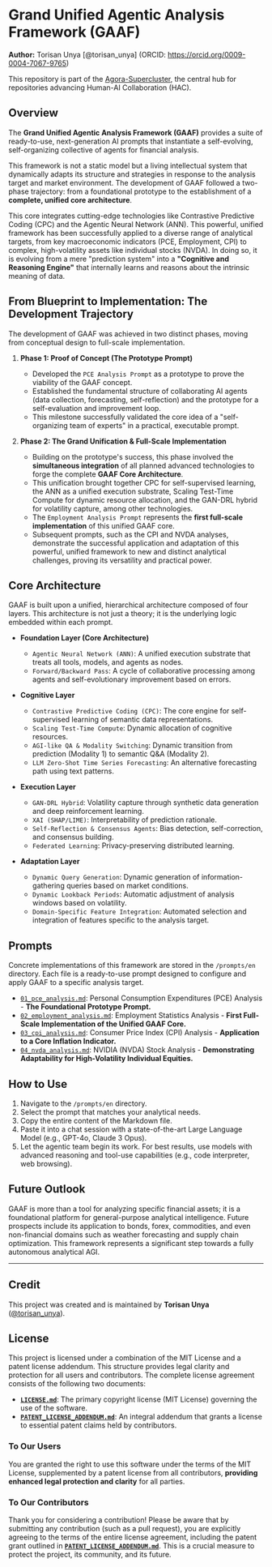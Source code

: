 # Grand Unified Agentic Analysis Framework (GAAF)

**Author:** Torisan Unya [@torisan_unya] (ORCID: https://orcid.org/0009-0004-7067-9765)

This repository is part of the [Agora-Supercluster](https://github.com/torisan-unya/Agora-Supercluster), the central hub for repositories advancing Human-AI Collaboration (HAC).

## Overview

The **Grand Unified Agentic Analysis Framework (GAAF)** provides a suite of ready-to-use, next-generation AI prompts that instantiate a self-evolving, self-organizing collective of agents for financial analysis.

This framework is not a static model but a living intellectual system that dynamically adapts its structure and strategies in response to the analysis target and market environment. The development of GAAF followed a two-phase trajectory: from a foundational prototype to the establishment of a **complete, unified core architecture**.

This core integrates cutting-edge technologies like Contrastive Predictive Coding (CPC) and the Agentic Neural Network (ANN). This powerful, unified framework has been successfully applied to a diverse range of analytical targets, from key macroeconomic indicators (PCE, Employment, CPI) to complex, high-volatility assets like individual stocks (NVDA). In doing so, it is evolving from a mere "prediction system" into a **"Cognitive and Reasoning Engine"** that internally learns and reasons about the intrinsic meaning of data.

## From Blueprint to Implementation: The Development Trajectory

The development of GAAF was achieved in two distinct phases, moving from conceptual design to full-scale implementation.

1.  **Phase 1: Proof of Concept (The Prototype Prompt)**
    *   Developed the `PCE Analysis Prompt` as a prototype to prove the viability of the GAAF concept.
    *   Established the fundamental structure of collaborating AI agents (data collection, forecasting, self-reflection) and the prototype for a self-evaluation and improvement loop.
    *   This milestone successfully validated the core idea of a "self-organizing team of experts" in a practical, executable prompt.

2.  **Phase 2: The Grand Unification & Full-Scale Implementation**
    *   Building on the prototype's success, this phase involved the **simultaneous integration** of all planned advanced technologies to forge the complete **GAAF Core Architecture**.
    *   This unification brought together CPC for self-supervised learning, the ANN as a unified execution substrate, Scaling Test-Time Compute for dynamic resource allocation, and the GAN-DRL hybrid for volatility capture, among other technologies.
    *   The `Employment Analysis Prompt` represents the **first full-scale implementation** of this unified GAAF core.
    *   Subsequent prompts, such as the CPI and NVDA analyses, demonstrate the successful application and adaptation of this powerful, unified framework to new and distinct analytical challenges, proving its versatility and practical power.

## Core Architecture

GAAF is built upon a unified, hierarchical architecture composed of four layers. This architecture is not just a theory; it is the underlying logic embedded within each prompt.

*   **Foundation Layer (Core Architecture)**
    *   `Agentic Neural Network (ANN)`: A unified execution substrate that treats all tools, models, and agents as nodes.
    *   `Forward/Backward Pass`: A cycle of collaborative processing among agents and self-evolutionary improvement based on errors.

*   **Cognitive Layer**
    *   `Contrastive Predictive Coding (CPC)`: The core engine for self-supervised learning of semantic data representations.
    *   `Scaling Test-Time Compute`: Dynamic allocation of cognitive resources.
    *   `AGI-like QA & Modality Switching`: Dynamic transition from prediction (Modality 1) to semantic Q&A (Modality 2).
    *   `LLM Zero-Shot Time Series Forecasting`: An alternative forecasting path using text patterns.

*   **Execution Layer**
    *   `GAN-DRL Hybrid`: Volatility capture through synthetic data generation and deep reinforcement learning.
    *   `XAI (SHAP/LIME)`: Interpretability of prediction rationale.
    *   `Self-Reflection & Consensus Agents`: Bias detection, self-correction, and consensus building.
    *   `Federated Learning`: Privacy-preserving distributed learning.

*   **Adaptation Layer**
    *   `Dynamic Query Generation`: Dynamic generation of information-gathering queries based on market conditions.
    *   `Dynamic Lookback Periods`: Automatic adjustment of analysis windows based on volatility.
    *   `Domain-Specific Feature Integration`: Automated selection and integration of features specific to the analysis target.

## Prompts

Concrete implementations of this framework are stored in the `/prompts/en` directory. Each file is a ready-to-use prompt designed to configure and apply GAAF to a specific analysis target.

*   [`01_pce_analysis.md`](./prompts/en/01_pce_analysis.md): Personal Consumption Expenditures (PCE) Analysis - **The Foundational Prototype Prompt.**
*   [`02_employment_analysis.md`](./prompts/en/02_employment_analysis.md): Employment Statistics Analysis - **First Full-Scale Implementation of the Unified GAAF Core.**
*   [`03_cpi_analysis.md`](./prompts/en/03_cpi_analysis.md): Consumer Price Index (CPI) Analysis - **Application to a Core Inflation Indicator.**
*   [`04_nvda_analysis.md`](./prompts/en/04_nvda_analysis.md): NVIDIA (NVDA) Stock Analysis - **Demonstrating Adaptability for High-Volatility Individual Equities.**

## How to Use

1.  Navigate to the `/prompts/en` directory.
2.  Select the prompt that matches your analytical needs.
3.  Copy the entire content of the Markdown file.
4.  Paste it into a chat session with a state-of-the-art Large Language Model (e.g., GPT-4o, Claude 3 Opus).
5.  Let the agentic team begin its work. For best results, use models with advanced reasoning and tool-use capabilities (e.g., code interpreter, web browsing).

## Future Outlook

GAAF is more than a tool for analyzing specific financial assets; it is a foundational platform for general-purpose analytical intelligence. Future prospects include its application to bonds, forex, commodities, and even non-financial domains such as weather forecasting and supply chain optimization. This framework represents a significant step towards a fully autonomous analytical AGI.

---

## Credit

This project was created and is maintained by **Torisan Unya** ([@torisan_unya](https://twitter.com/torisan_unya)).

## License

This project is licensed under a combination of the MIT License and a patent license addendum. This structure provides legal clarity and protection for all users and contributors. The complete license agreement consists of the following two documents:

*   **[`LICENSE.md`](LICENSE.md)**: The primary copyright license (MIT License) governing the use of the software.
*   **[`PATENT_LICENSE_ADDENDUM.md`](PATENT_LICENSE_ADDENDUM.md)**: An integral addendum that grants a license to essential patent claims held by contributors.

### To Our Users

You are granted the right to use this software under the terms of the MIT License, supplemented by a patent license from all contributors, **providing enhanced legal protection and clarity** for all parties.

### To Our Contributors

Thank you for considering a contribution! Please be aware that by submitting any contribution (such as a pull request), you are explicitly agreeing to the terms of the entire license agreement, including the patent grant outlined in **[`PATENT_LICENSE_ADDENDUM.md`](PATENT_LICENSE_ADDENDUM.md)**. This is a crucial measure to protect the project, its community, and its future.
